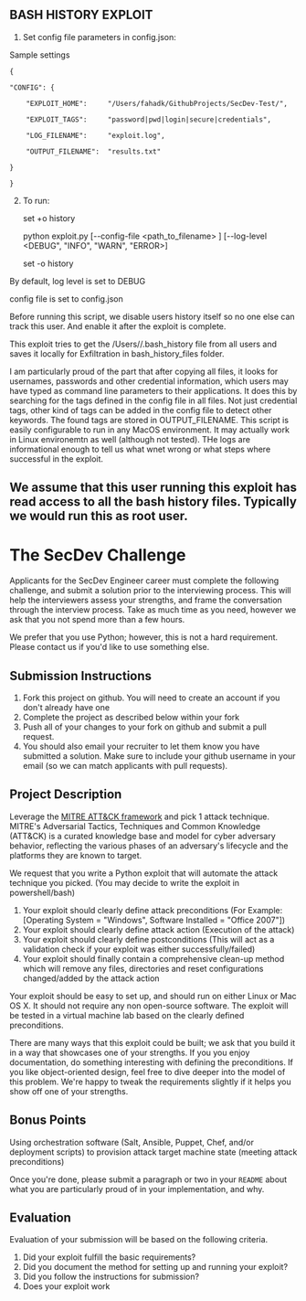 BASH HISTORY EXPLOIT
--------------------------------------------------------------------
1) Set config file parameters in config.json:

Sample settings

	{

  	"CONFIG": {

    	"EXPLOIT_HOME":     "/Users/fahadk/GithubProjects/SecDev-Test/",

    	"EXPLOIT_TAGS":     "password|pwd|login|secure|credentials",

    	"LOG_FILENAME":     "exploit.log",

    	"OUTPUT_FILENAME":  "results.txt"

  	}

	}

2) To run:

	set +o history

	python exploit.py [--config-file  <path_to_filename> ] [--log-level <DEBUG", "INFO", "WARN", "ERROR>]

	set -o history

By default, log level is set to DEBUG

config file is set to config.json


Before running this script, we disable users history itself so no one else can track this user. And enable it after the exploit is complete.

This exploit tries to get the /Users/<username>/.bash_history file from all users and saves it locally for Exfiltration in bash_history_files folder.

I am particularly proud of the part that after copying all files, it looks for usernames, passwords and other credential information, which users may have typed as command line parameters to their applications. It does this by searching for the tags defined in the config file in all files. Not just credential tags, other kind of tags can be added in the config file to detect other keywords. The found tags are stored in OUTPUT_FILENAME.
This script is easily configurable to run in any MacOS environment. It may actually work in Linux environemtn as well (although not tested). THe logs are informational enough to tell us what wnet wrong or what steps where successful in the exploit.


We assume that this user running this exploit has read access to all the bash history files. Typically we would run this as root user.
-----------------------------------------------------------------------------------------------


# The SecDev Challenge
Applicants for the SecDev Engineer career must complete the following challenge, and submit a solution prior to the interviewing process. This will help the interviewers assess your strengths, and frame the conversation through the interview process. Take as much time as you need, however we ask that you not spend more than a few hours. 

We prefer that you use Python; however, this is not a hard requirement. Please contact us if you'd like to use something else.

## Submission Instructions
1. Fork this project on github. You will need to create an account if you don't already have one
1. Complete the project as described below within your fork
1. Push all of your changes to your fork on github and submit a pull request. 
1. You should also email your recruiter to let them know you have submitted a solution. Make sure to include your github username in your email (so we can match applicants with pull requests).

## Project Description
Leverage the [MITRE ATT&CK framework](https://attack.mitre.org/wiki/Main_Page) and pick 1 attack technique. MITRE's Adversarial Tactics, Techniques and Common Knowledge (ATT&CK) is a curated knowledge base and model for cyber adversary behavior, reflecting the various phases of an adversary's lifecycle and the platforms they are known to target.

We request that you write a Python exploit that will automate the attack technique you picked. (You may decide to write the exploit in powershell/bash)
1. Your exploit should clearly define attack preconditions (For Example: [Operating System = "Windows", Software Installed = "Office 2007"])
2. Your exploit should clearly define attack action (Execution of the attack)
3. Your exploit should clearly define postconditions (This will act as a validation check if your exploit was either successfully/failed)
4. Your exploit should finally contain a comprehensive clean-up method which will remove any files, directories and reset configurations changed/added by the attack action

Your exploit should be easy to set up, and should run on either Linux or Mac OS X. It should not require any non open-source software. The exploit will be tested in a virtual machine lab based on the clearly defined preconditions.

There are many ways that this exploit could be built; we ask that you build it in a way that showcases one of your strengths. If you you enjoy documentation, do something interesting with defining the preconditions. If you like object-oriented design, feel free to dive deeper into the model of this problem. We're happy to tweak the requirements slightly if it helps you show off one of your strengths.

## Bonus Points
Using orchestration software (Salt, Ansible, Puppet, Chef, and/or deployment scripts) to provision attack target machine state (meeting attack preconditions)

Once you're done, please submit a paragraph or two in your `README` about what you are particularly proud of in your implementation, and why.

## Evaluation
Evaluation of your submission will be based on the following criteria. 

1. Did your exploit fulfill the basic requirements?
2. Did you document the method for setting up and running your exploit?
3. Did you follow the instructions for submission?
4. Does your exploit work


